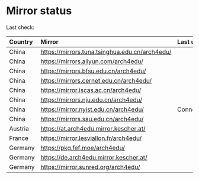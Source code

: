 <script src="./time.js"></script>
# Mirror status
Last check: <script type="text/javascript">localize(1743330145.4363277);</script>

|Country|Mirror|Last update|
|:------|:-----|:----------|
|China|https://mirrors.tuna.tsinghua.edu.cn/arch4edu/|<script type="text/javascript">localize(1743273558);</script>|
|China|https://mirrors.aliyun.com/arch4edu/|<script type="text/javascript">localize(1743316932);</script>|
|China|https://mirrors.bfsu.edu.cn/arch4edu/|<script type="text/javascript">localize(1743273558);</script>|
|China|https://mirrors.cernet.edu.cn/arch4edu/|<script type="text/javascript">localize(1743273558);</script>|
|China|https://mirror.iscas.ac.cn/arch4edu/|<script type="text/javascript">localize(1743273558);</script>|
|China|https://mirrors.nju.edu.cn/arch4edu/|<script type="text/javascript">localize(1743230361);</script>|
|China|https://mirror.nyist.edu.cn/arch4edu/|ConnectionError|
|China|https://mirrors.sau.edu.cn/arch4edu/|<script type="text/javascript">localize(1731653531);</script>|
|Austria|https://at.arch4edu.mirror.kescher.at/|<script type="text/javascript">localize(1743273558);</script>|
|France|https://mirror.lesviallon.fr/arch4edu/|<script type="text/javascript">localize(1743273558);</script>|
|Germany|https://pkg.fef.moe/arch4edu/|<script type="text/javascript">localize(1743273558);</script>|
|Germany|https://de.arch4edu.mirror.kescher.at/|<script type="text/javascript">localize(1743273558);</script>|
|Germany|https://mirror.sunred.org/arch4edu/|<script type="text/javascript">localize(1743273558);</script>|

<script src="./tablefilter/tablefilter.js"></script>
<script src="./table.js"></script>